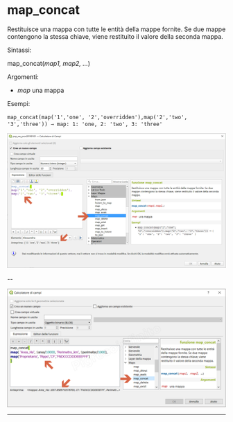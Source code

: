 # map_concat

Restituisce una mappa con tutte le entità della mappe fornite. Se due mappe contengono la stessa chiave, viene restituito il valore della seconda mappa.

Sintassi:

map_concat(_map1, map2, …_)

Argomenti:

* _map_ una mappa

Esempi:

```
map_concat(map('1','one', '2','overridden'),map('2','two', '3','three')) → map: 1: 'one, 2: 'two', 3: 'three'
```

![](../../img/maps/map_concat/map_concat1.png)

--

![](../../img/maps/map_concat/map_concat2.png)

---
